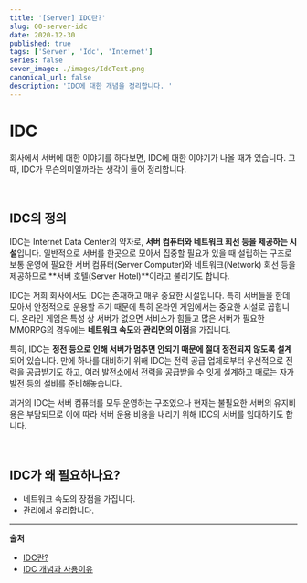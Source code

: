 ```yaml
---
title: '[Server] IDC란?'
slug: 00-server-idc
date: 2020-12-30
published: true
tags: ['Server', 'Idc', 'Internet']
series: false
cover_image: ./images/IdcText.png
canonical_url: false
description: 'IDC에 대한 개념을 정리합니다. '
---
```


# IDC

회사에서 서버에 대한 이야기를 하다보면, IDC에 대한 이야기가 나올 때가 있습니다. 그 때, IDC가 무슨의미일까라는 생각이 들어 정리합니다.

<br/>

## IDC의 정의

IDC는 Internet Data Center의 약자로, **서버 컴퓨터와 네트워크 회선 등을 제공하는 시설**입니다. 일반적으로 서버를 한곳으로 모아서 집중할 필요가 있을 때 설립하는 구조로 보통 운영에 필요한 서버 컴퓨터(Server Computer)와 네트워크(Network) 회선 등을 제공하므로 **서버 호텔(Server Hotel)**이라고 불리기도 합니다.

IDC는 저희 회사에서도 IDC는 존재하고 매우 중요한 시설입니다. 특히 서버들을 한데 모아서 안정적으로 운용할 주기 때문에 특히 온라인 게임에서는 중요한 시설로 꼽힙니다.
온라인 게임은 특성 상 서버가 없으면 서비스가 힘들고 많은 서버가 필요한 MMORPG의 경우에는 **네트워크 속도**와 **관리면의 이점**을 가집니다.

특히, IDC는 **정전 등으로 인해 서버가 멈추면 안되기 때문에 절대 정전되지 않도록 설계**되어 있습니다. 만에 하나를 대비하기 위해 IDC는 전력 공급 업체로부터 우선적으로 전력을 공급받기도 하고, 여러 발전소에서 전력을 공급받을 수 잇게 설계하고 때로는 자가발전 등의 설비를 준비해놓습니다.

과거의 IDC는 서버 컴퓨터를 모두 운영하는 구조였으나 현재는 불필요한 서버의 유지비용은 부담되므로 이에 따라 서버 운용 비용을 내리기 위해 IDC의 서버를 임대하기도 합니다.

<br/>

## IDC가 왜 필요하나요?

- 네트워크 속도의 장점을 가집니다.
- 관리에서 유리합니다.

---

**출처**

- [IDC란?](https://kdtidc.kr/wp/idc/)
- [IDC 개념과 사용이유](https://dany-it.tistory.com/172)
